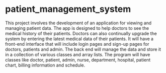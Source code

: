 # patient_management_system
This project involves the development of an application for viewing and managing patient data.
The app is designed to help doctors to see the medical history of their patients. 
Doctors can also continually upgrade the system by entering the latest medical data of their patients. 
It will have a front-end interface that will include login pages and sign-up pages for doctors, patients and admin. 
The back end will manage the data and store it in a collection of various classes and array lists. 
The program will have classes like doctor, patient, admin, nurse, department, hospital, patient chart, billing information and schedule.
